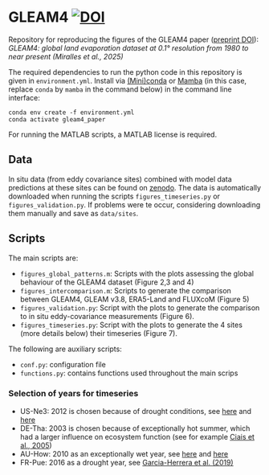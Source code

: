 # GLEAM4 [![DOI](https://zenodo.org/badge/872264216.svg)](https://doi.org/10.5281/zenodo.14056593)

Repository for reproducing the figures of the GLEAM4 paper ([preprint DOI](https://doi.org/10.21203/rs.3.rs-5488631/v1)): *GLEAM4: global land evaporation dataset at 0.1° resolution from 1980 to near present (Miralles et al., 2025)*

The required dependencies to run the python code in this repository is given in `environment.yml`. Install via [(Mini)conda](https://docs.anaconda.com/miniconda/) or [Mamba](https://mamba.readthedocs.io/en/latest/) (in this case, replace `conda` by `mamba` in the command below) in the command line interface:
```
conda env create -f environment.yml
conda activate gleam4_paper
```

For running the MATLAB scripts, a MATLAB license is required. 

## Data

In situ data (from eddy covariance sites) combined with model data predictions at these sites can be found on [zenodo](https://doi.org/10.5281/zenodo.14054258). The data is automatically downloaded when running the scripts `figures_timeseries.py` or `figures_validation.py`. If problems were te occur, considering downloading them manually and save as `data/sites`. 

## Scripts
The main scripts are:
- `figures_global_patterns.m`: Scripts with the plots assessing the global behaviour of the GLEAM4 dataset (Figure 2,3 and 4)
- `figures_intercomparison.m`: Scripts to generate the comparison between GLEAM4, GLEAM v3.8, ERA5-Land and FLUXcoM (Figure 5)
- `figures_validation.py`: Script with the plots to generate the comparison to in situ eddy-covariance measurements (Figure 6).
- `figures_timeseries.py`: Script with the plots to generate the 4 sites (more details below) their timeseries (Figure 7). 

The following are auxiliary scripts:
- `conf.py`: configuration file 
- `functions.py`: contains functions used throughout the main scrips

### Selection of years for timeseries

- US-Ne3: 2012 is chosen because of drought conditions, see [here](https://www.drought.gov/states/nebraska#historical-conditions) and [here](https://www.dallasfed.org/research/economy/~/media/documents/research/swe/2012/swe1204c.pdf)
- DE-Tha: 2003 is chosen because of exceptionally hot summer, which had a larger influence on ecosystem function (see for example [Ciais et al., 2005](https://doi.org/10.1038/nature03972))
- AU-How: 2010 as an exceptionally wet year, see [here](https://en.wikipedia.org/wiki/2000s_Australian_drought#2010_and_2011:_La_Ni%C3%B1a_finally_breaks_the_drought) and [here](http://www.bom.gov.au/climate/annual_sum/2010/index.shtml#:~:text=The%20report%20notes%20that%202010,its%20driest%20year%20on%20record.)
- FR-Pue: 2016 as a drought year, see [Garcia-Herrera et al. (2019)](https://doi.org/10.1175/JCLI-D-18-0331.1)